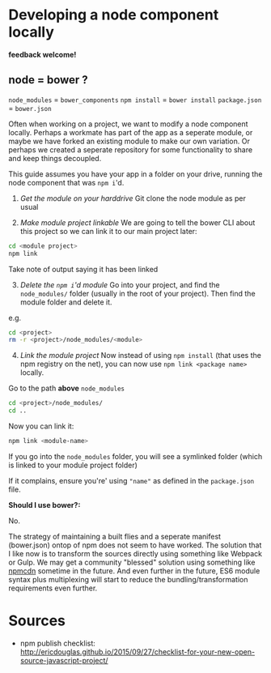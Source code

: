# Developing a node component locally

**feedback welcome!**

## node = bower ?
`node_modules` = `bower_components`
`npm install` = `bower install`
`package.json` = `bower.json`

Often when working on a project, we want to modify a node component locally. Perhaps a workmate has part of the app as a seperate module, or maybe we have forked an existing module to make our own variation. Or perhaps we created a seperate repository for some functionality to share and keep things decoupled.

This guide assumes you have your app in a folder on your drive, running the node component that was `npm i`'d. 

1. *Get the module on your harddrive*
Git clone the node module as per usual

2. _Make module project linkable_
We are going to tell the bower CLI about this project so we can link it to our main project later:
```sh
cd <module project>
npm link
```
Take note of output saying it has been linked

3. *Delete the `npm i`'d module*
Go into your project, and find the `node_modules/` folder (usually in the root of your project). Then find the module folder and delete it.

e.g.
```sh
cd <project>
rm -r <project>/node_modules/<module>
```


4. _Link the module project_
Now instead of using `npm install` (that uses the npm registry on the net), you can now use `npm link <package name>` locally.

Go to the path **above** `node_modules`
```sh
cd <project>/node_modules/
cd ..
```

Now you can link it:
```sh
npm link <module-name>
```

If you go into the `node_modules` folder, you will see a symlinked folder (which is linked to your module project folder)


If it complains, ensure you're' using `"name"` as defined in the `package.json` file.

**Should I use bower?:**

No.

The strategy of maintaining a built flies and a seperate manifest (bower.json) ontop of npm does not seem to have worked. The solution that I like now is to transform the sources directly using something like Webpack or Gulp. We may get a community "blessed" solution using something like [npmcdn](https://npmcdn.com/) sometime in the future. And even further in the future, ES6 module syntax plus multiplexing will start to reduce the bundling/transformation requirements even further.

# Sources

* npm publish checklist: http://ericdouglas.github.io/2015/09/27/checklist-for-your-new-open-source-javascript-project/
